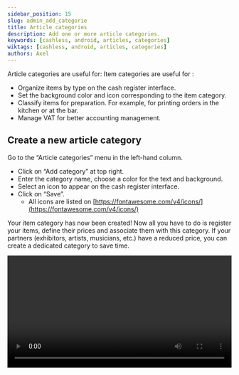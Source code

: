 ```yaml
---
sidebar_position: 15
slug: admin_add_categorie
title: Article categories
description: Add one or more article categories.
keywords: [cashless, android, articles, categories]
wiktags: [cashless, android, articles, categories]
authors: Axel
---
```


Article categories are useful for:
Item categories are useful for :
- Organize items by type on the cash register interface.
- Set the background color and icon corresponding to the item category.
- Classify items for preparation. For example, for printing orders in the kitchen or at the bar.
- Manage VAT for better accounting management.

## Create a new article category

Go to the “Article categories” menu in the left-hand column.
- Click on “Add category” at top right.
- Enter the category name, choose a color for the text and background.
- Select an icon to appear on the cash register interface.
- Click on “Save”.
  - All icons are listed on [https://fontawesome.com/v4/icons/](https://fontawesome.com/v4/icons/)

Your item category has now been created! Now all you have to do is register your items, define their prices and associate them with this category.
If your partners (exhibitors, artists, musicians, etc.) have a reduced price, you can create a dedicated category to save time.

<video width="100%" controls src="/img/categorie-article.mp4" title="Title"></video>
